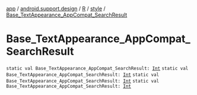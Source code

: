 [app](../../../index.md) / [android.support.design](../../index.md) / [R](../index.md) / [style](index.md) / [Base_TextAppearance_AppCompat_SearchResult](.)

# Base_TextAppearance_AppCompat_SearchResult

`static val Base_TextAppearance_AppCompat_SearchResult: `[`Int`](https://kotlinlang.org/api/latest/jvm/stdlib/kotlin/-int/index.html)
`static val Base_TextAppearance_AppCompat_SearchResult: `[`Int`](https://kotlinlang.org/api/latest/jvm/stdlib/kotlin/-int/index.html)
`static val Base_TextAppearance_AppCompat_SearchResult: `[`Int`](https://kotlinlang.org/api/latest/jvm/stdlib/kotlin/-int/index.html)
`static val Base_TextAppearance_AppCompat_SearchResult: `[`Int`](https://kotlinlang.org/api/latest/jvm/stdlib/kotlin/-int/index.html)